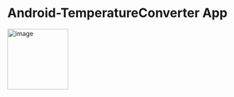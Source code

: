 # Android-TemperatureConverter App
<img width="137" alt="image" src="https://github.com/Srini-27s/Android-TemperatureConverter/assets/85057164/362f0430-4e1a-4281-ace3-ee13b3f26572">

